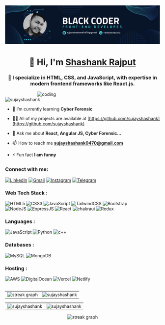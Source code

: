 ![logo](https://github.com/sujayshashank/sujayshashank/blob/main/banner1.png)
<h1 align="center">👋 Hi, I'm <a href="https://www.linkedin.com/in/shashank-rajput-9228a8228/" target="_blank"> Shashank Rajput </a></h1>

<h3 align="center">🚀 I specialize in HTML, CSS, and JavaScript, with expertise in modern frontend frameworks like React.js.</h3>

<img align="right" alt="coding" width="400" src="https://user-images.githubusercontent.com/55389276/140866485-8fb1c876-9a8f-4d6a-98dc-08c4981eaf70.gif">

<p align="left"> <img src="https://komarev.com/ghpvc/?username=sujayshashank&label=Profile%20views&color=0e75b6&style=flat" alt="sujayshashank" /> </p>

- 🌱 I’m currently learning **Cyber Forensic**

- 👨‍💻 All of my projects are available at [https://github.com/sujayshashank](https://github.com/sujayshashank)

- 💬 Ask me about **React, Angular JS, Cyber Forensic...**

- 📫 How to reach me **sujayshashank0470@gmail.com**

- ⚡ Fun fact **I am funny**

<h3 align="left">Connect with me:</h3>
<div align="left">
<a href="https://www.linkedin.com/in/shashank-rajput-9228a8228/"><img alt="LinkedIn" src="https://img.shields.io/badge/linkedin-%230077B5.svg?style=for-the-badge&logo=linkedin&logoColor=white"/></a>  
<a href="mailto:sujayshashank0470@gmail.com"><img alt="Gmail" src="https://img.shields.io/badge/Gmail-D14836?style=for-the-badge&logo=gmail&logoColor=white"/></a>  
<a href="https://www.instagram.com/unknown_shashank00/"><img alt="Instagram" src="https://img.shields.io/badge/Instagram-E4405F?style=for-the-badge&logo=instagram&logoColor=white"/></a>
<a href="https://t.me/ShashankRajpoot09"><img alt="Telegram" src="https://img.shields.io/badge/Telegram-2CA5E0?style=for-the-badge&logo=telegram&logoColor=white" /></a>
</div>



<h3 align="left">Web Tech Stack :</h3>
<div align="left">
<img alt="HTML5" src="https://img.shields.io/badge/html5-%23E34F26.svg?style=for-the-badge&logo=html5&logoColor=white"/>
<img alt="CSS3" src="https://img.shields.io/badge/css3-%231572B6.svg?style=for-the-badge&logo=css3&logoColor=white"/> 
<img alt="JavaScript" src="https://img.shields.io/badge/javascript-%23323330.svg?style=for-the-badge&logo=javascript&logoColor=%23F7DF1E"/> 
<img alt="TailwindCSS" src="https://img.shields.io/badge/Tailwind_CSS-38B2AC?style=for-the-badge&logo=tailwind-css&logoColor=white"/>
<img alt="Bootstrap" src="https://img.shields.io/badge/bootstrap-%23563D7C.svg?style=for-the-badge&logo=bootstrap&logoColor=white"/>
<br>
<img alt="NodeJS" src="https://img.shields.io/badge/node.js-%2343853D.svg?style=for-the-badge&logo=node-dot-js&logoColor=white"/>
<img alt="ExpressJS" src="https://img.shields.io/badge/Express.js-000000?style=for-the-badge&logo=express&logoColor=white"/>
<img alt="React" src="https://img.shields.io/badge/react-%2320232a.svg?style=for-the-badge&logo=react&logoColor=%2361DAFB"/>
<img alt="chakraui" src="https://img.shields.io/badge/Chakra--UI-319795?style=for-the-badge&logo=chakra-ui&logoColor=white"/>
<img alt="Redux" src="https://img.shields.io/badge/Redux-593D88?style=for-the-badge&logo=redux&logoColor=white"/>
</div>

<h3 align="left">Languages :</h3>
<div align="left">
  <img alt="JavaScript" src="https://img.shields.io/badge/javascript-%23323330.svg?style=for-the-badge&logo=javascript&logoColor=%23F7DF1E"/> 
  <img alt="Python" src="https://img.shields.io/badge/python-%2314354C.svg?style=for-the-badge&logo=python&logoColor=white"/>
  <img alt="c++" src="https://img.shields.io/badge/C%2B%2B-00599C?style=for-the-badge&logo=c%2B%2B&logoColor=white"/>
</div>

<h3 align="left">Databases :</h3>
<div align="left">
  <img alt="MySQL" src="https://img.shields.io/badge/mysql-%2300f.svg?style=for-the-badge&logo=mysql&logoColor=white"/>
  <img alt="MongoDB" src ="https://img.shields.io/badge/MongoDB-4EA94B?style=for-the-badge&logo=mongodb&logoColor=white"/>
</div>

<h3 align="left">Hosting :</h3>
<div align="left">
  <img alt="AWS" src="https://img.shields.io/badge/Amazon_AWS-FF9900?style=for-the-badge&logo=amazonaws&logoColor=white"/>
  <img alt="DigitalOcean" src="https://img.shields.io/badge/DigitalOcean-%230167ff.svg?style=for-the-badge&logo=digitalOcean&logoColor=white"/>
  <img alt="Vercel" src="https://img.shields.io/badge/Vercel-000000?style=for-the-badge&logo=vercel&logoColor=white"/>
  <img alt="Netlify" src="https://img.shields.io/badge/Netlify-00C7B7?style=for-the-badge&logo=netlify&logoColor=white"/>
</div><br/>

<table>
  <tr>
    <td> <img src="https://streak-stats.demolab.com?user=sujayshashank&locale=en&mode=daily&theme=dark&hide_border=false&border_radius=5&order=3" height="220" alt="streak graph"  /></td>
    <td><img src="https://github-profile-summary-cards.vercel.app/api/cards/repos-per-language?username=sujayshashank&theme=github_dark" alt="sujayshashank" /></td>
  </tr>
</table>


<table>
  <tr>
     <td><img src="https://github-readme-stats.vercel.app/api?username=sujayshashank&show_icons=true&theme=radical&locale=en" alt="sujayshashank" /></td>
    <td><img src="https://github-profile-summary-cards.vercel.app/api/cards/most-commit-language?username=sujayshashank&theme=github_dark" alt="sujayshashank" /></td>
  </tr>
</table>

<div align="center">
  <img src="https://github-profile-summary-cards.vercel.app/api/cards/profile-details?username=sujayshashank&theme=github_dark" alt="streak graph"  />
</div>

